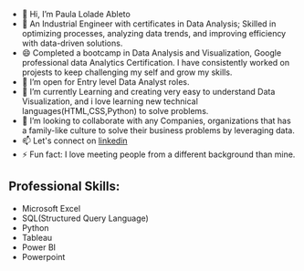 - 👋 Hi, I’m Paula Lolade Ableto
- 💞️ An Industrial Engineer with certificates in Data Analysis; Skilled in optimizing processes, analyzing data trends, and improving efficiency with data-driven solutions.
- 😄 Completed a bootcamp in Data Analysis and Visualization, Google professional data Analytics Certification. I have consistently worked on projests to keep challenging my self and grow my skills.
- 👀 I’m open for Entry level Data Analyst roles.
- 🌱 I’m currently Learning and creating very easy to understand Data Visualization, and i love learning new technical languages(HTML,CSS,Python) to solve problems.
- 💞️ I’m looking to collaborate with any Companies, organizations that has a family-like culture to solve their business problems by leveraging data.
- 📫 Let's connect on [linkedin](#www.linkedin.com/in/paula-ableto-48664718b)
- ⚡ Fun fact: I love meeting people from a different background than mine.

  
## Professional Skills:
  
- Microsoft Excel
- SQL(Structured Query Language)
- Python
- Tableau
- Power BI
- Powerpoint

<!---
lolade-ab/lolade-ab is a ✨ special ✨ repository because its `README.md` (this file) appears on your GitHub profile.
You can click the Preview link to take a look at your changes.
--->
